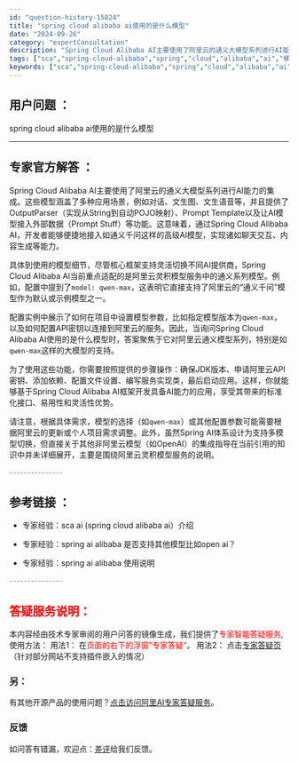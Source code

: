 ```yaml
---
id: "question-history-15824"
title: "spring cloud alibaba ai使用的是什么模型"
date: "2024-09-26"
category: "expertConsultation"
description: "Spring Cloud Alibaba AI主要使用了阿里云的通义大模型系列进行AI能力的集成。这些模型涵盖了多种应用场景，例如对话、文生图、文生语音等，并且提供了OutputParser（实现从String到自动POJO映射）、Prompt Template以及让AI模型接入外部数据（Promp"
tags: ["sca","spring-cloud-alibaba","spring","cloud","alibaba","ai","模型"]
keywords: ["sca","spring-cloud-alibaba","spring","cloud","alibaba","ai","模型"]
---
```


## 用户问题 ： 
 spring cloud alibaba ai使用的是什么模型  

---------------
## 专家官方解答 ：

Spring Cloud Alibaba AI主要使用了阿里云的通义大模型系列进行AI能力的集成。这些模型涵盖了多种应用场景，例如对话、文生图、文生语音等，并且提供了OutputParser（实现从String到自动POJO映射）、Prompt Template以及让AI模型接入外部数据（Prompt Stuff）等功能。这意味着，通过Spring Cloud Alibaba AI，开发者能够便捷地接入如通义千问这样的高级AI模型，实现诸如聊天交互、内容生成等能力。

具体到使用的模型细节，尽管核心框架支持灵活切换不同AI提供商，Spring Cloud Alibaba AI当前重点适配的是阿里云灵积模型服务中的通义系列模型。例如，配置中提到了`model: qwen-max`，这表明它直接支持了阿里云的“通义千问”模型作为默认或示例模型之一。

配置实例中展示了如何在项目中设置模型参数，比如指定模型版本为`qwen-max`，以及如何配置API密钥以连接到阿里云的服务。因此，当询问Spring Cloud Alibaba AI使用的是什么模型时，答案聚焦于它对阿里云通义模型系列，特别是如`qwen-max`这样的大模型的支持。

为了使用这些功能，你需要按照提供的步骤操作：确保JDK版本、申请阿里云API密钥、添加依赖、配置文件设置、编写服务实现类，最后启动应用。这样，你就能够基于Spring Cloud Alibaba AI框架开发具备AI能力的应用，享受其带来的标准化接口、易用性和灵活性优势。

请注意，根据具体需求，模型的选择（如`qwen-max`）或其他配置参数可能需要根据阿里云的更新或个人项目需求调整。此外，虽然Spring AI体系设计为支持多模型切换，但直接关于其他非阿里云模型（如OpenAI）的集成指导在当前引用的知识中并未详细展开，主要是围绕阿里云灵积模型服务的说明。


<font color="#949494">---------------</font> 


## 参考链接 ：

* 专家经验：sca ai (spring cloud alibaba ai）介绍 
 
 * 专家经验：spring ai alibaba 是否支持其他模型比如open ai？ 
 
 * 专家经验：spring ai alibaba 使用说明 


 <font color="#949494">---------------</font> 
 


## <font color="#FF0000">答疑服务说明：</font> 

本内容经由技术专家审阅的用户问答的镜像生成，我们提供了<font color="#FF0000">专家智能答疑服务</font>,使用方法：
用法1： 在<font color="#FF0000">页面的右下的浮窗”专家答疑“</font>。
用法2： 点击[专家答疑页](https://answer.opensource.alibaba.com/docs/intro)（针对部分网站不支持插件嵌入的情况）
### 另：


有其他开源产品的使用问题？[点击访问阿里AI专家答疑服务](https://answer.opensource.alibaba.com/docs/intro)。
### 反馈
如问答有错漏，欢迎点：[差评](https://ai.nacos.io/user/feedbackByEnhancerGradePOJOID?enhancerGradePOJOId=15843)给我们反馈。
